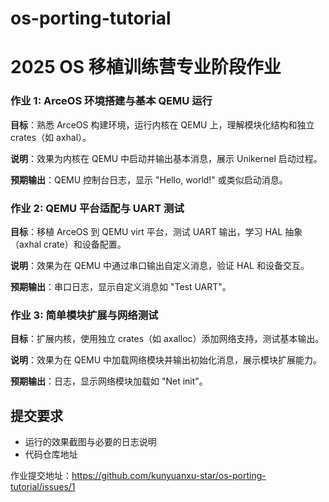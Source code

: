 # os-porting-tutorial

# 2025 OS 移植训练营专业阶段作业

### 作业 1: ArceOS 环境搭建与基本 QEMU 运行

**目标**：熟悉 ArceOS 构建环境，运行内核在 QEMU 上，理解模块化结构和独立 crates（如 axhal）。

**说明**：效果为内核在 QEMU 中启动并输出基本消息，展示 Unikernel 启动过程。

**预期输出**：QEMU 控制台日志，显示 "Hello, world!" 或类似启动消息。

### 作业 2: QEMU 平台适配与 UART 测试

**目标**：移植 ArceOS 到 QEMU virt 平台，测试 UART 输出，学习 HAL 抽象（axhal crate）和设备配置。

**说明**：效果为在 QEMU 中通过串口输出自定义消息，验证 HAL 和设备交互。

**预期输出**：串口日志，显示自定义消息如 "Test UART"。

### 作业 3: 简单模块扩展与网络测试

**目标**：扩展内核，使用独立 crates（如 axalloc）添加网络支持，测试基本输出。

**说明**：效果为在 QEMU 中加载网络模块并输出初始化消息，展示模块扩展能力。

**预期输出**：日志，显示网络模块加载如 "Net init"。

## 提交要求

* 运行的效果截图与必要的日志说明
* 代码仓库地址

作业提交地址：https://github.com/kunyuanxu-star/os-porting-tutorial/issues/1